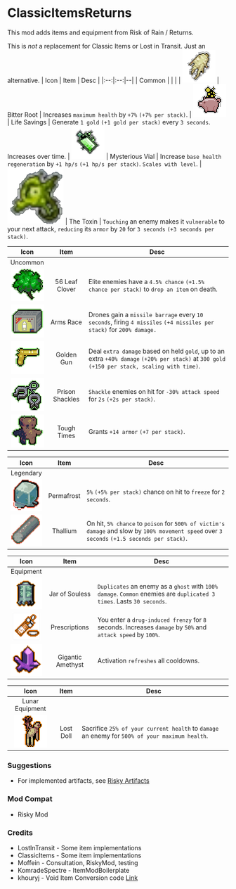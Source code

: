 # ClassicItemsReturns
This mod adds items and equipment from Risk of Rain / Returns. 

This is *not* a replacement for Classic Items or Lost in Transit. Just an alternative.
| Icon | Item | Desc |
|:--:|:--:|--|
| Common | | |
| ![](https://raw.githubusercontent.com/DestroyedClone/RiskyClassicItems/master/RiskyClassicItemsUnityProject/Assets/Sprites/Icons/texBitterRootIcon.png) | Bitter Root | Increases `maximum health` by `+7%` `(+7% per stack)`.
| ![](https://raw.githubusercontent.com/DestroyedClone/RiskyClassicItems/master/RiskyClassicItemsUnityProject/Assets/Sprites/Icons/texLifeSavingsIcon.png) | Life Savings | Generate `1 gold` `(+1 gold per stack)` every `3 seconds`. Increases over time.
| ![](https://raw.githubusercontent.com/DestroyedClone/RiskyClassicItems/master/RiskyClassicItemsUnityProject/Assets/Sprites/Icons/texMysteriousVialIcon.png) | Mysterious Vial | Increase `base health regeneration` by `+1 hp/s` `(+1 hp/s per stack)`. `Scales with level`.
| ![](https://raw.githubusercontent.com/DestroyedClone/RiskyClassicItems/master/RiskyClassicItemsUnityProject/Assets/Sprites/Icons/texWeakenOnContactIcon.png) | The Toxin | `Touching` an enemy makes it `vulnerable` to your next attack, `reducing` its `armor` by `20` for `3 seconds` `(+3 seconds per stack)`.

| Icon | Item | Desc |
|:--:|:--:|--|
| Uncommon | | |
| ![](https://raw.githubusercontent.com/DestroyedClone/RiskyClassicItems/master/RiskyClassicItemsUnityProject/Assets/Sprites/Icons/texCloverIcon.png) | 56 Leaf Clover | Elite enemies have a `4.5% chance` `(+1.5% chance per stack)` to `drop an item` on death.
| ![](https://raw.githubusercontent.com/DestroyedClone/RiskyClassicItems/master/RiskyClassicItemsUnityProject/Assets/Sprites/Icons/texArmsRaceIcon.png) | Arms Race | Drones gain a `missile barrage` every `10 seconds`, firing `4 missiles` `(+4 missiles per stack)` for `200% damage.`
| ![](https://raw.githubusercontent.com/DestroyedClone/RiskyClassicItems/master/RiskyClassicItemsUnityProject/Assets/Sprites/Icons/texGoldenGunIcon.png) | Golden Gun | Deal `extra damage` based on held `gold`, up to an extra `+40% damage` `(+20% per stack)` at `300 gold` `(+150 per stack, scaling with time)`.
| ![](https://raw.githubusercontent.com/DestroyedClone/RiskyClassicItems/master/RiskyClassicItemsUnityProject/Assets/Sprites/Icons/texPrisonShacklesIcon.png) | Prison Shackles | `Shackle` enemies on hit for `-30% attack speed` for `2s` `(+2s per stack)`.
| ![](https://raw.githubusercontent.com/DestroyedClone/RiskyClassicItems/master/RiskyClassicItemsUnityProject/Assets/Sprites/Icons/texToughTimesIcon.png) | Tough Times | Grants `+14 armor` `(+7 per stack)`.

| Icon | Item | Desc |
|:--:|:--:|--|
| Legendary | | |
| ![](https://raw.githubusercontent.com/DestroyedClone/RiskyClassicItems/master/RiskyClassicItemsUnityProject/Assets/Sprites/Icons/texPermafrostIcon.png) | Permafrost | `5%` `(+5% per stack)` chance on hit to `freeze` for `2 seconds`.
| ![](https://raw.githubusercontent.com/DestroyedClone/RiskyClassicItems/master/RiskyClassicItemsUnityProject/Assets/Sprites/Icons/texThalliumIcon.png) | Thallium | On hit, `5% chance` to `poison` for `500% of victim's damage` and slow by `100% movement speed` over `3 seconds` `(+1.5 seconds per stack)`.

| Icon | Item | Desc |
|:--:|:--:|--|
| Equipment | | |
| ![](https://raw.githubusercontent.com/DestroyedClone/RiskyClassicItems/master/RiskyClassicItemsUnityProject/Assets/Sprites/Icons/texSoulJarIcon.png) | Jar of Souless | `Duplicates` an enemy as a `ghost` with `100% damage`. `Common` enemies are `duplicated 3 times`. Lasts `30 seconds`.
| ![](https://raw.githubusercontent.com/DestroyedClone/RiskyClassicItems/master/RiskyClassicItemsUnityProject/Assets/Sprites/Icons/texPrescriptionsIcon.png) | Prescriptions | You enter a `drug-induced frenzy` for `8` seconds. Increases `damage` by `50%` and `attack speed` by `100%`.
| ![](https://raw.githubusercontent.com/DestroyedClone/RiskyClassicItems/master/RiskyClassicItemsUnityProject/Assets/Sprites/Icons/texGiganticAmethystIcon.png) | Gigantic Amethyst | Activation `refreshes` all cooldowns.

| Icon | Item | Desc |
|:--:|:--:|--|
| Lunar Equipment | | |
| ![](https://raw.githubusercontent.com/DestroyedClone/RiskyClassicItems/master/RiskyClassicItemsUnityProject/Assets/Sprites/Icons/texLostDollIcon.png) | Lost Doll | Sacrifice `25% of your current health` to `damage` an enemy for `500% of your maximum health`.

### Suggestions
- For implemented artifacts, see [Risky Artifacts](https://thunderstore.io/package/Moffein/Risky_Artifacts/)

### Mod Compat
- Risky Mod

### Credits

- LostInTransit - Some item implementations
- ClassicItems - Some item implementations
- Moffein - Consultation, RiskyMod, testing
- KomradeSpectre - ItemModBoilerplate
- khouryj - Void Item Conversion code [Link](https://risk-of-thunder.github.io/R2Wiki/Mod-Creation/Assets/Void-Items/)
